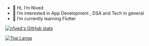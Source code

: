- 👋 Hi, I’m Nived
- 👀 I’m interested in App Development , DSA and Tech in general
- 🌱 I’m currently learning Flutter 

[![n1ved's GitHub stats](https://github-readme-stats.vercel.app/api?username=n1ved&show_icons=true&theme=radical)](https://github.com/anuraghazra/github-readme-stats)

[![Top Langs](https://github-readme-stats.vercel.app/api/top-langs/?username=n1ved&layout=compact)](https://github.com/anuraghazra/github-readme-stats)

<!---
n1ved/n1ved is a ✨ special ✨ repository because its `README.md` (this file) appears on your GitHub profile.
You can click the Preview link to take a look at your changes.
--->
